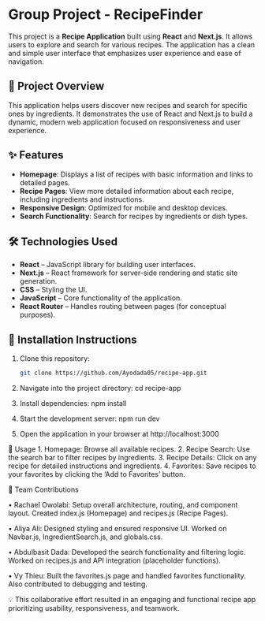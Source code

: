 # Group Project - RecipeFinder

This project is a **Recipe Application** built using **React** and **Next.js**. It allows users to explore and search for various recipes. The application has a clean and simple user interface that emphasizes user experience and ease of navigation.

## 📌 Project Overview

This application helps users discover new recipes and search for specific ones by ingredients. It demonstrates the use of React and Next.js to build a dynamic, modern web application focused on responsiveness and user experience.

## ✨ Features

- **Homepage**: Displays a list of recipes with basic information and links to detailed pages.
- **Recipe Pages**: View more detailed information about each recipe, including ingredients and instructions.
- **Responsive Design**: Optimized for mobile and desktop devices.
- **Search Functionality**: Search for recipes by ingredients or dish types.

## 🛠️ Technologies Used

- **React** – JavaScript library for building user interfaces.
- **Next.js** – React framework for server-side rendering and static site generation.
- **CSS** – Styling the UI.
- **JavaScript** – Core functionality of the application.
- **React Router** – Handles routing between pages (for conceptual purposes).

## 🚀 Installation Instructions

1. Clone this repository:

   ```bash
   git clone https://github.com/Ayodada05/recipe-app.git

   ```

2. Navigate into the project directory:
   cd recipe-app

3. Install dependencies:
   npm install

4. Start the development server:
   npm run dev

5. Open the application in your browser at http://localhost:3000

📖 Usage 1. Homepage: Browse all available recipes. 2. Recipe Search: Use the search bar to filter recipes by ingredients. 3. Recipe Details: Click on any recipe for detailed instructions and ingredients. 4. Favorites: Save recipes to your favorites by clicking the ‘Add to Favorites’ button.

👥 Team Contributions

• Rachael Owolabi: Setup overall architecture, routing, and component layout. Created index.js (Homepage) and recipes.js (Recipe Pages).

• Aliya Ali: Designed styling and ensured responsive UI. Worked on Navbar.js, IngredientSearch.js, and globals.css.

• Abdulbasit Dada: Developed the search functionality and filtering logic. Worked on recipes.js and API integration (placeholder functions).

• Vy Thieu: Built the favorites.js page and handled favorites functionality. Also contributed to debugging and testing.

💡 This collaborative effort resulted in an engaging and functional recipe app prioritizing usability, responsiveness, and teamwork.
